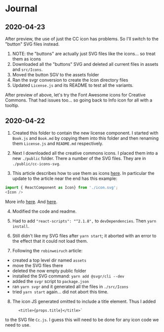 # Journal

## 2020-04-23

After preview, the use of just the CC icon has problems. So I'll switch to the "button" SVG files instead.

1. NOTE: the "buttons" are actually just SVG files like the icons... so treat them as icons
2. Downloaded all the "buttons" SVG and deleted all current files in assets and `src/Icons`.
3. Moved the button SGV to the assets folder
3. Ran the svgr conversion to create the Icon directory files
4. Updated `License.js` and its README to test all the variants.

After preview of above, let's try the Font Awesome icons for Creative Commons.
That had issues too... so going back to Info icon for all with a tooltip.

## 2020-04-22

1. Created this folder to contain the new license component.
I started with `Book.js` and `Book.md` by copying them into this
folder and then renaming them `License.js` and `README.md` respectively.

2. Next I downloaded all the creative commons icons.
I placed them into a new `./public` folder. There a number of the SVG files.
They are in `./public/cc-icons-svg`.

3. This article describes how to use them as icons 
[here](https://blog.lftechnology.com/using-svg-icons-components-in-react-44fbe8e5f91). 
In particular the update to the article near the end has this example:
```js
import { ReactComponent as Icon} from './icon.svg';
<Icon />
```
More info [here](https://create-react-app.dev/docs/adding-images-fonts-and-files/#adding-svgs/).
And [here](https://www.robinwieruch.de/react-svg-icon-components).

4. Modified the code and readme.

5. Had to add `"react-scripts": "^2.1.8",` to `devDependencies`. Then `yarn install`.

6. Still didn't like my SVG files after `yarn start`; it aborted with an error to the effect
that it could not load them.

7. Following the `robinweiruch` article:
- created a top level dir named `assets`
- move the SVG files there
- deleted the now empty public folder
- installed the SVG command: `yarn add @svgr/cli --dev`
- added the `svgr` script to `package.json`
- ran `yarn svgr` and it generated all the files in `./src/Icons`
- tried `yarn start` again... did not abort this time.

8. The icon JS generated omitted to include a title element. Thus I added 
```
      <title>{props.title}</title>`
```
to the SVG file `Cc.js`. I guess this will need to be done for any icon code 
we need to use.
